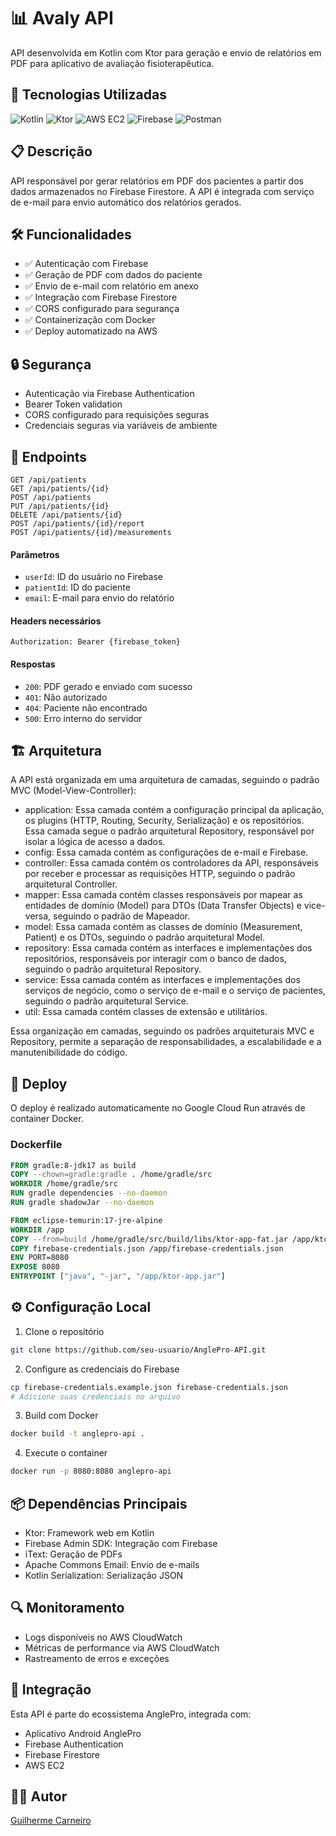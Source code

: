 # 📊 Avaly API

API desenvolvida em Kotlin com Ktor para geração e envio de relatórios em PDF para aplicativo de avaliação fisioterapêutica.

## 🚀 Tecnologias Utilizadas

![Kotlin](https://img.shields.io/badge/Kotlin-0095D5?style=for-the-badge&logo=kotlin&logoColor=white)
![Ktor](https://img.shields.io/badge/Ktor-FF6F00?style=for-the-badge&logo=kotlin&logoColor=white)
![AWS EC2](https://img.shields.io/badge/AWS_EC2-232F3E?style=for-the-badge&logo=amazon&logoColor=white)
![Firebase](https://img.shields.io/badge/Firebase-FFCA28?style=for-the-badge&logo=firebase&logoColor=black)
![Postman](https://img.shields.io/badge/Postman-FF6C37?style=for-the-badge&logo=postman&logoColor=white)

## 📋 Descrição

API responsável por gerar relatórios em PDF dos pacientes a partir dos dados armazenados no Firebase Firestore. A API é integrada com serviço de e-mail para envio automático dos relatórios gerados.

## 🛠️ Funcionalidades

- ✅ Autenticação com Firebase
- ✅ Geração de PDF com dados do paciente
- ✅ Envio de e-mail com relatório em anexo
- ✅ Integração com Firebase Firestore
- ✅ CORS configurado para segurança
- ✅ Containerização com Docker
- ✅ Deploy automatizado na AWS

## 🔒 Segurança

- Autenticação via Firebase Authentication
- Bearer Token validation
- CORS configurado para requisições seguras
- Credenciais seguras via variáveis de ambiente

## 📡 Endpoints

```http
GET /api/patients
GET /api/patients/{id}
POST /api/patients
PUT /api/patients/{id}
DELETE /api/patients/{id}
POST /api/patients/{id}/report
POST /api/patients/{id}/measurements
```

#### Parâmetros
- `userId`: ID do usuário no Firebase
- `patientId`: ID do paciente
- `email`: E-mail para envio do relatório

#### Headers necessários
```
Authorization: Bearer {firebase_token}
```

#### Respostas
- `200`: PDF gerado e enviado com sucesso
- `401`: Não autorizado
- `404`: Paciente não encontrado
- `500`: Erro interno do servidor

## 🏗️ Arquitetura
A API está organizada em uma arquitetura de camadas, seguindo o padrão MVC (Model-View-Controller):

- application: Essa camada contém a configuração principal da aplicação, os plugins (HTTP, Routing, Security, Serialização) e os repositórios. Essa camada segue o padrão arquitetural Repository, responsável por isolar a lógica de acesso a dados.
- config: Essa camada contém as configurações de e-mail e Firebase.
- controller: Essa camada contém os controladores da API, responsáveis por receber e processar as requisições HTTP, seguindo o padrão arquitetural Controller.
- mapper: Essa camada contém classes responsáveis por mapear as entidades de domínio (Model) para DTOs (Data Transfer Objects) e vice-versa, seguindo o padrão de Mapeador.
- model: Essa camada contém as classes de domínio (Measurement, Patient) e os DTOs, seguindo o padrão arquitetural Model.
- repository: Essa camada contém as interfaces e implementações dos repositórios, responsáveis por interagir com o banco de dados, seguindo o padrão arquitetural Repository.
- service: Essa camada contém as interfaces e implementações dos serviços de negócio, como o serviço de e-mail e o serviço de pacientes, seguindo o padrão arquitetural Service.
- util: Essa camada contém classes de extensão e utilitários.

Essa organização em camadas, seguindo os padrões arquiteturais MVC e Repository, permite a separação de responsabilidades, a escalabilidade e a manutenibilidade do código.

## 🚀 Deploy

O deploy é realizado automaticamente no Google Cloud Run através de container Docker.

### Dockerfile
```dockerfile
FROM gradle:8-jdk17 as build
COPY --chown=gradle:gradle . /home/gradle/src
WORKDIR /home/gradle/src
RUN gradle dependencies --no-daemon
RUN gradle shadowJar --no-daemon

FROM eclipse-temurin:17-jre-alpine
WORKDIR /app
COPY --from=build /home/gradle/src/build/libs/ktor-app-fat.jar /app/ktor-app.jar
COPY firebase-credentials.json /app/firebase-credentials.json
ENV PORT=8080
EXPOSE 8080
ENTRYPOINT ["java", "-jar", "/app/ktor-app.jar"]
```

## ⚙️ Configuração Local

1. Clone o repositório
```bash
git clone https://github.com/seu-usuario/AnglePro-API.git
```

2. Configure as credenciais do Firebase
```bash
cp firebase-credentials.example.json firebase-credentials.json
# Adicione suas credenciais no arquivo
```

3. Build com Docker
```bash
docker build -t anglepro-api .
```

4. Execute o container
```bash
docker run -p 8080:8080 anglepro-api
```

## 📦 Dependências Principais

- Ktor: Framework web em Kotlin
- Firebase Admin SDK: Integração com Firebase
- iText: Geração de PDFs
- Apache Commons Email: Envio de e-mails
- Kotlin Serialization: Serialização JSON

## 🔍 Monitoramento

- Logs disponíveis no AWS CloudWatch
- Métricas de performance via AWS CloudWatch
- Rastreamento de erros e exceções

## 🤝 Integração

Esta API é parte do ecossistema AnglePro, integrada com:
- Aplicativo Android AnglePro
- Firebase Authentication
- Firebase Firestore
- AWS EC2

## 👨‍💻 Autor

[Guilherme Carneiro](https://github.com/guicarneiro11)
